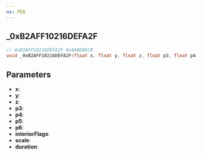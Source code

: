 ```yaml
---
ns: PED
---
```

## _0xB2AFF10216DEFA2F

```c
// 0xB2AFF10216DEFA2F 0x4AAD0ECB
void _0xB2AFF10216DEFA2F(float x, float y, float z, float p3, float p4, float p5, float p6, int interiorFlags, float scale, int duration);
```


## Parameters
* **x**: 
* **y**: 
* **z**: 
* **p3**: 
* **p4**: 
* **p5**: 
* **p6**: 
* **interiorFlags**: 
* **scale**: 
* **duration**: 

